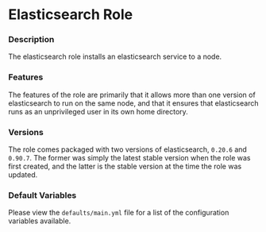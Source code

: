 # Elasticsearch Role

### Description

The elasticsearch role installs an elasticsearch service to a node.

### Features

The features of the role are primarily that it allows more than one version of elasticsearch to run on the same node, and that it ensures that elasticsearch runs as an unprivileged user in its own home directory.

### Versions

The role comes packaged with two versions of elasticsearch, ``0.20.6`` and ``0.90.7``.  The former was simply the latest stable version when the role was first created, and the latter is the stable version at the time the role was updated.

### Default Variables

Please view the ``defaults/main.yml`` file for a list of the configuration variables available.